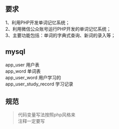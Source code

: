 ## 要求
1、利用PHP开发单词记忆系统；  
2、利用微信公众账号运行PHP开发的单词记忆系统；  
3、主要功能包括：单词的字典式查询、新词的录入等；  
## mysql 
app_user 用户表   
app_word 单词表   
app_user_word 用户学习的   
app_user_study_record 学习记录  

## 规范
> 代码变量写法按照php风格来   
> 注释一定要写

